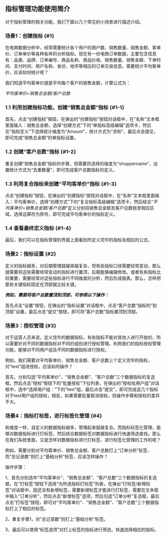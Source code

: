 ## 指标管理功能使用简介

对于指标管理的相关功能，我们下面以几个常见的小场景进行描述介绍。

### 场景1：创建指标 {#1}

在电商数据分析中，经常需要统计各个用户的用户数、销售数量、销售金额、客单价、订单单价等各种各样的分析指标。现在有一份电商订单数据，主要包含信息有：品类、品牌、订单编号、商品名称、商品价格、销售数量、销售金额、下单时间、支付时间、用户名称、省份、地市等相应的订单交易信息。需要统计平均客单价，应该如何统计呢？

我们知道平均客单价就是平均每个客户的销售金额，计算公式为：

_平均客单价=销售总金额/客户总数_

### 1.1 利用创建指标功能，创建“销售总金额”指标 {#1-1}

首先，点击“创建指标”按钮，在弹出的“创建指标”按钮对话框中，在“名称”文本框里面输入：销售总金额，选择“创建方式”下的“单指标高级编辑”选项卡，然后在“指标定义”下选择统计维度为“Amount”，统计方式为“求和”，最后点击提交，即可完成“销售总金额”的单指标设置。

### 1.2 创建“客户总数”指标 {#1-2}

重复创建“销售总金额”指标的步骤，但需要将选择的维度为“shoppername”，设置统计方式为“去重数量”，即可完成客户总数指标的定义。

### 1.3 利用复合指标来创建“平均客单价”指标 {#1-3}

点击“创建指标”按钮，在弹出的“创建指标”按钮对话框中，在“名称”文本框里面输入：平均客单价，选择“创建方式”下的“复合指标高级编辑”选项卡，然后结合“_平均客单价=销售总金额/客户总数_”定义分别将销售总金额及客户总数拖至相应区域，选择运算符为除号，即可完成平均客单价的指标定义。

### 1.4 查看最终定义指标 {#1-4}

最后，我们可以在指标管理的界面上面看到所定义完毕的指标及相应的公式。

### 场景2：指标设置 {#2}

定义的指标越多，对后期管理就越来越复杂，但有些指标口径需要经常变动，那么就需要将这些需要经常变动的指标进行置顶，后期能够编辑修改。或者有些指标比较重要，需要经常对这些指标进行不同维度的分析，然后形成报表。那么，怎样把那些关键指标固定在顶部就比较关键。

**_例如，需要将客户总数置顶到顶部，可参照以下操作：_**

首先点击“设置”按钮，在弹出的“指标设置”对话框中，点击“客户总数”指标的“到顶部”设置，最后点击“提交”按钮，即可将“客户总数”指标置顶到顶部。

### 场景3：授权管理 {#3}

对于运营人员来说，定义完毕的数据指标，有些指标不能对其他人进行开放的，所以需要针对不同的数据指标对不同的组别进行授权管理。利用我们的指标授权管理功能，能够对不同用户组及不同的数据指标进行授权。

例如，我们需要对平均客单价、销售总金额、客户总数三个定义完毕的指标，对“test”组进授权，应该如何操作？

首先，分别勾选“平均客单价”、“销售总金额”、“客户总数”三个数据指标的复选框，然后点击“授权”按钮下的“批量授权”下拉列表，在弹出的“授权给用户组”对话框中，选中“选择用户组：”下的“test”组，最后点击“提交”，即可完成这几个指标对于test用户组的授权，相反，如果需要批量取消授权，则操作步骤和授权的差异不大。

### 场景4：指标打标签，进行标签化管理 {#4}

和维度一样，自定义的数据指标越多，管理起来就越复杂。而指标标签化管理，能够对数据指标进行打标签，然后结合数据标签对数据指标进行快速筛选查找。那么在我们系统里面，又是怎样对数据指标进行打标签、进行标签化管理的工作的呢？

例如，需要分别对平均客单价、销售总金额、客户总数打上“订单分析”标签、而“总记录数”则打上“基础分析”标签，应该怎样操作？

操作步骤：

1、首先分别选中“平均客单价”、“销售总金额”、“客户总数”三个数据指标的复选框，在“打标签”按钮下选择“为所选指标打标签”列表，在弹出“打标签/新增标签”对话框中，因还没有新增标签，需要新增标签才能进行打标签，需要在文本框中输入“订单分析”，然后点击“新增标签”选项，然后勾选“订单分析”复选框，最后点击“打标签”按钮，即可对“平均客单价”、“销售总金额”、“客户总数”三个数据指标打上了相应的标签。

2、重复步骤1，对“总记录数”则打上“基础分析”标签。

3、最后可以使用“标签选项”对打上标签的指标进行筛选，快速选择相应的指标。